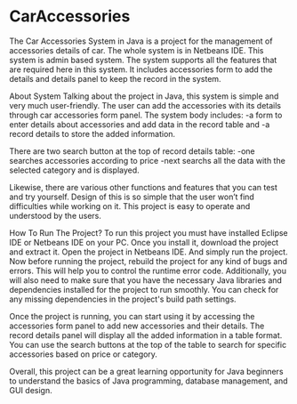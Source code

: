 # CarAccessories
The Car Accessories System in Java is a project for the management of accessories details of car. The whole system is in Netbeans IDE. This system is admin based system. The system supports all the features that are required here in this system. It includes accessories form to add the details and details panel to keep the record in the system.

About System
Talking about the project in Java, this system is simple and very much user-friendly. The user can add the accessories with its details through car accessories form panel. The system body includes:
-a form to enter details about accessories and add data in the record table and
-a record details to store the added information.

There are two search button at the top of record details table:
-one searches accessories according to price
-next searchs all the data with the selected category and is displayed.

Likewise, there are various other functions and features that you can test and try yourself. Design of this is so simple that the user won’t find difficulties while working on it. This project is easy to operate and understood by the users.


How To Run The Project?
To run this project you must have installed Eclipse IDE or Netbeans IDE on your PC. Once you install it, download the project and extract it. Open the project in Netbeans IDE. And simply run the project. Now before running the project, rebuild the project for any kind of bugs and errors. This will help you to control the runtime error code.
Additionally, you will also need to make sure that you have the necessary Java libraries and dependencies installed for the project to run smoothly. You can check for any missing dependencies in the project's build path settings.

Once the project is running, you can start using it by accessing the accessories form panel to add new accessories and their details. The record details panel will display all the added information in a table format. You can use the search buttons at the top of the table to search for specific accessories based on price or category.

Overall, this project can be a great learning opportunity for Java beginners to understand the basics of Java programming, database management, and GUI design.
